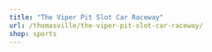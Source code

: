 ```yaml
---
title: "The Viper Pit Slot Car Raceway"
url: /thomasville/the-viper-pit-slot-car-raceway/
shop: sports
---
```

